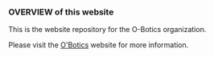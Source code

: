 ### OVERVIEW of this website
This is the website repository for the O-Botics organization.

Please visit the [O'Botics](http://o-botics.org) website for more information.
